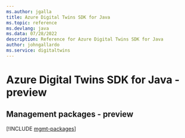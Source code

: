 ```yaml
---
ms.author: jgalla
title: Azure Digital Twins SDK for Java
ms.topic: reference
ms.devlang: java
ms.data: 07/28/2022
description: Reference for Azure Digital Twins SDK for Java
author: johngallardo
ms.service: digitaltwins
---
```

# Azure Digital Twins SDK for Java - preview

## Management packages - preview
[!INCLUDE [mgmt-packages](digital-twins-mgmt-index.md)]

